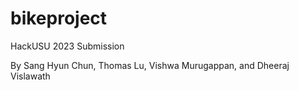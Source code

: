 # bikeproject

HackUSU 2023 Submission

By Sang Hyun Chun, Thomas Lu, Vishwa Murugappan, and Dheeraj Vislawath
